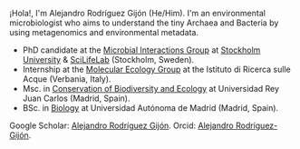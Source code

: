 ¡Hola!, I'm Alejandro Rodríguez Gijón (He/Him).
I'm an environmental microbiologist who aims to understand the tiny Archaea and Bacteria by using metagenomics and environmental metadata.

   - PhD candidate at the [Microbial Interactions Group](https://miint.org/) at [Stockholm University](https://www.su.se/department-of-ecology-environment-and-plant-sciences/) & [SciLifeLab](https://www.scilifelab.se/) (Stockholm, Sweden).
   - Internship at the [Molecular Ecology Group](http://www.meg.irsa.cnr.it/) at the Istituto di Ricerca sulle Acque (Verbania, Italy).
   - Msc. in [Conservation of Biodiversity and Ecology](https://www.urjc.es/estudios/master/759-tecnicas-de-conservacion-de-la-biodiversidad-y-ecologia) at Universidad Rey Juan Carlos (Madrid, Spain).
   - BSc. in [Biology](https://www.uam.es/Ciencias/Biolog%C3%ADa/1242655508884.htm) at Universidad Autónoma de Madrid (Madrid, Spain).

Google Scholar: [Alejandro Rodríguez Gijón](https://scholar.google.com/citations?hl=en&user=5-3GnPQAAAAJ).
Orcid: [Alejandro Rodríguez-Gijón](https://orcid.org/0000-0002-1649-6894).
